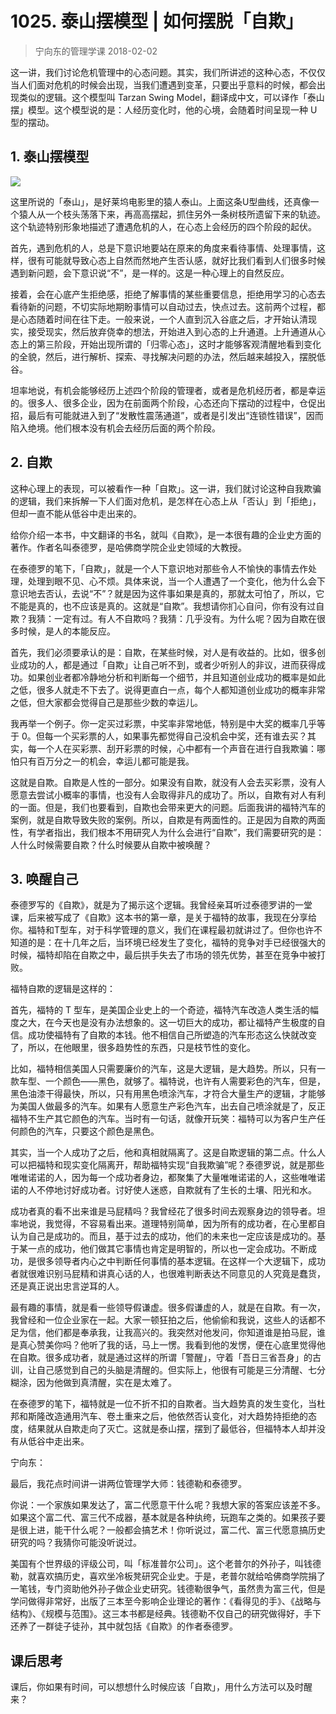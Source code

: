 # 1025. 泰山摆模型 | 如何摆脱「自欺」
> 宁向东的管理学课
2018-02-02

这一讲，我们讨论危机管理中的心态问题。其实，我们所讲述的这种心态，不仅仅当人们面对危机的时候会出现，当我们遭遇到变革，只要出乎意料的时候，都会出现类似的逻辑。这个模型叫 Tarzan Swing Model，翻译成中文，可以译作「泰山摆」模型。这个模型说的是：人经历变化时，他的心境，会随着时间呈现一种 U 型的摆动。

## 1. 泰山摆模型

![](https://raw.githubusercontent.com/dalong0514/selfstudy/master/图片链接/宁向东/2019028.jpg)

这里所说的「泰山」，是好莱坞电影里的猿人泰山。上面这条U型曲线，还真像一个猿人从一个枝头荡落下来，再高高摆起，抓住另外一条树枝所遗留下来的轨迹。这个轨迹特别形象地描述了遭遇危机的人，在心态上会经历的四个阶段的起伏。

首先，遇到危机的人，总是下意识地要站在原来的角度来看待事情、处理事情，这样，很有可能就导致心态上自然而然地产生否认感，就好比我们看到人们很多时候遇到新问题，会下意识说“不”，是一样的。这是一种心理上的自然反应。

接着，会在心底产生拒绝感，拒绝了解事情的某些重要信息，拒绝用学习的心态去看待新的问题，不切实际地期盼事情可以自动过去，快点过去。这前两个过程，都是心态随着时间在往下走。一般来说，一个人直到沉入谷底之后，才开始认清现实，接受现实，然后放弃侥幸的想法，开始进入到心态的上升通道。上升通道从心态上的第三阶段，开始出现所谓的「归零心态」，这时才能够客观清醒地看到变化的全貌，然后，进行解析、探索、寻找解决问题的办法，然后越来越投入，摆脱低谷。

坦率地说，有机会能够经历上述四个阶段的管理者，或者是危机经历者，都是幸运的。很多人、很多企业，因为在前面两个阶段，心态还向下摆动的过程中，仓促出招，最后有可能就进入到了“发散性震荡通道”，或者是引发出“连锁性错误”，因而陷入绝境。他们根本没有机会去经历后面的两个阶段。

## 2. 自欺
这种心理上的表现，可以被看作一种「自欺」。这一讲，我们就讨论这种自我欺骗的逻辑，我们来拆解一下人们面对危机，是怎样在心态上从「否认」到「拒绝」，但却一直不能从低谷中走出来的。

给你介绍一本书，中文翻译的书名，就叫《自欺》，是一本很有趣的企业史方面的著作。作者名叫泰德罗，是哈佛商学院企业史领域的大教授。

在泰德罗的笔下，「自欺」，就是一个人下意识地对那些令人不愉快的事情去作处理，处理到眼不见、心不烦。具体来说，当一个人遭遇了一个变化，他为什么会下意识地去否认，去说“不”？就是因为这件事如果是真的，那就太可怕了，所以，它不能是真的，也不应该是真的。这就是“自欺”。我想请你扪心自问，你有没有过自欺？我猜：一定有过。有人不自欺吗？我猜：几乎没有。为什么呢？因为自欺在很多时候，是人的本能反应。

首先，我们必须要承认的是：自欺，在某些时候，对人是有收益的。比如，很多创业成功的人，都是通过「自欺」让自己听不到，或者少听别人的非议，进而获得成功。如果创业者都冷静地分析和判断每一个细节，并且知道创业成功的概率是如此之低，很多人就走不下去了。说得更直白一点，每个人都知道创业成功的概率非常之低，但大家都会觉得自己是那些少数的幸运儿。

我再举一个例子。你一定买过彩票，中奖率非常地低，特别是中大奖的概率几乎等于 0。但每一个买彩票的人，如果事先都觉得自己没机会中奖，还有谁去买？其实，每一个人在买彩票、刮开彩票的时候，心中都有一个声音在进行自我欺骗：哪怕只有百万分之一的机会，幸运儿都可能是我。

这就是自欺。自欺是人性的一部分。如果没有自欺，就没有人会去买彩票，没有人愿意去尝试小概率的事情，也没有人会取得非凡的成功了。所以，自欺有对人有利的一面。但是，我们也要看到，自欺也会带来更大的问题。后面我讲的福特汽车的案例，就是自欺导致失败的案例。所以，自欺是有两面性的。正是因为自欺的两面性，有学者指出，我们根本不用研究人为什么会进行“自欺”，我们需要研究的是：人什么时候需要自欺？什么时候要从自欺中被唤醒？

## 3. 唤醒自己
泰德罗写的《自欺》，就是为了揭示这个逻辑。我曾经亲耳听过泰德罗讲的一堂课，后来被写成了《自欺》这本书的第一章，是关于福特的故事，我现在分享给你。福特和T型车，对于科学管理的意义，我们在课程最初就讲过了。但你也许不知道的是：在十几年之后，当环境已经发生了变化，福特的竞争对手已经很强大的时候，福特却陷在自欺之中，最后拱手失去了市场的领先优势，甚至在竞争中被打败。

福特自欺的逻辑是这样的：

首先，福特的 T 型车，是美国企业史上的一个奇迹，福特汽车改造人类生活的幅度之大，在今天也是没有办法想象的。这一切巨大的成功，都让福特产生极度的自信。成功使福特有了自欺的本钱。他不相信自己所塑造的汽车形态这么快就改变了，所以，在他眼里，很多趋势性的东西，只是枝节性的变化。

比如，福特相信美国人只需要廉价的汽车，这是大逻辑，是大趋势。所以，只有一款车型、一个颜色——黑色，就够了。福特说，也许有人需要彩色的汽车，但是，黑色油漆干得最快，所以，只有用黑色喷涂汽车，才符合大量生产的逻辑，才能够为美国人做最多的汽车。如果有人愿意生产彩色汽车，出去自己喷涂就是了，反正福特不生产其它颜色的汽车。当时有一句话，就像开玩笑：福特可以为客户生产任何颜色的汽车，只要这个颜色是黑色。

其实，当一个人成功了之后，他和真相就隔离了。这是自欺逻辑的第二点。什么人可以把福特和现实变化隔离开，帮助福特实现“自我欺骗”呢？泰德罗说，就是那些唯唯诺诺的人，因为每一个成功者身边，都聚集了大量唯唯诺诺的人，这些唯唯诺诺的人不停地讨好成功者。讨好使人迷惑，自欺就有了生长的土壤、阳光和水。

成功者真的看不出来谁是马屁精吗？我曾经花了很多时间去观察身边的领导者。坦率地说，我觉得，不容易看出来。道理特别简单，因为所有的成功者，在心里都自认为自己是成功的。而且，基于过去的成功，他们的未来也一定应该是成功的。基于某一点的成功，他们做其它事情也肯定是明智的，所以也一定会成功。不断成功，是很多领导者内心之中判断任何事情的基本逻辑。在这样一个大逻辑下，成功者就很难识别马屁精和讲真心话的人，也很难判断表达不同意见的人究竟是蠢货，还是真正说出忠言逆耳的人。

最有趣的事情，就是看一些领导假谦虚。很多假谦虚的人，就是在自欺。有一次，我曾经和一位企业家在一起。大家一顿狂拍之后，他偷偷和我说，这些人的话都不足为信，他们都是奉承我，让我高兴的。我突然对他发问，你知道谁是拍马屁，谁是真心赞美你吗？他听了我的话，马上一愣。我看到他的发愣，便在心底里觉得他在自欺。很多成功者，就是通过这样的所谓「警醒」，守着「吾日三省吾身」的古训，让自己感觉到自己的头脑是清醒的。但实际上，他很有可能是三分清醒、七分糊涂，因为他做到真清醒，实在是太难了。

在泰德罗的笔下，福特就是一位不折不扣的自欺者。当大趋势真的发生变化，当杜邦和斯隆改造通用汽车、卷土重来之后，他依然否认变化，对大趋势持拒绝的态度，结果就从自欺走向了灭亡。这就是泰山摆，摆到了最低谷，但福特本人却并没有从低谷中走出来。

宁向东：

最后，我花点时间讲一讲两位管理学大师：钱德勒和泰德罗。

你说：一个家族如果发达了，富二代愿意干什么呢？我想大家的答案应该差不多。如果这个富二代、富三代不成器，基本就是各种纨绔，玩跑车之类的。如果孩子要是很上进，能干什么呢？一般都会搞艺术！你听说过，富二代、富三代愿意搞历史研究的吗？我猜你可能没听说过。

美国有个世界级的评级公司，叫「标准普尔公司」。这个老普尔的外孙子，叫钱德勒，就喜欢搞历史，喜欢坐冷板凳研究企业史。于是，老普尔就给哈佛商学院捐了一笔钱，专门资助他外孙子做企业史研究。钱德勒很争气，虽然贵为富三代，但是学问做得非常好，出版了三本至今影响企业理论的著作：《看得见的手》、《战略与结构》、《规模与范围》。这三本书都是经典。钱德勒不仅自己的研究做得好，手下还养了一群徒子徒孙，其中就包括《自欺》的作者泰德罗。

## 课后思考
课后，你如果有时间，可以想想什么时候应该「自欺」，用什么方法可以及时醒来？

